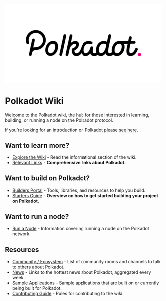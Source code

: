 ![Polkadot Logo](./img/Polkadot_logotype_color.svg)

# Polkadot Wiki

Welcome to the Polkadot wiki, the hub for those interested in learning, building, or running a node on the Polkadot protocol.

If you're looking for an introduction on Polkadot please [see here](./polkadot/learn/introduction.md).

## Want to learn more?

- [Explore the Wiki](./polkadot/learn/index.md) - Read the informational section of the wiki.
- [Relevant Links](./polkadot/learn/relevant-links.md) - **Comprehensive links about Polkadot.**

## Want to build on Polkadot?

- [Builders Portal](./polkadot/build) - Tools, libraries, and resources to help you build.
- [Starters Guide](./polkadot/build/build-with-polkadot.md) - **Overview on how to get started building your project on Polkadot.**

## Want to run a node?

- [Run a Node](./polkadot/node/) - Information covering running a node on the Polkadot network.

## Resources

- [Community / Ecosystem](./community.md) - List of community rooms and channels to talk to others about Polkadot.
- [News](./news.md) - Links to the hottest news about Polkadot, aggregated every week.
- [Sample Applications](./polkadot/build/examples/) - Sample applications that are built on or currently being built for Polkadot.
- [Contributing Guide](./contributing.md) - Rules for contributing to the wiki.
